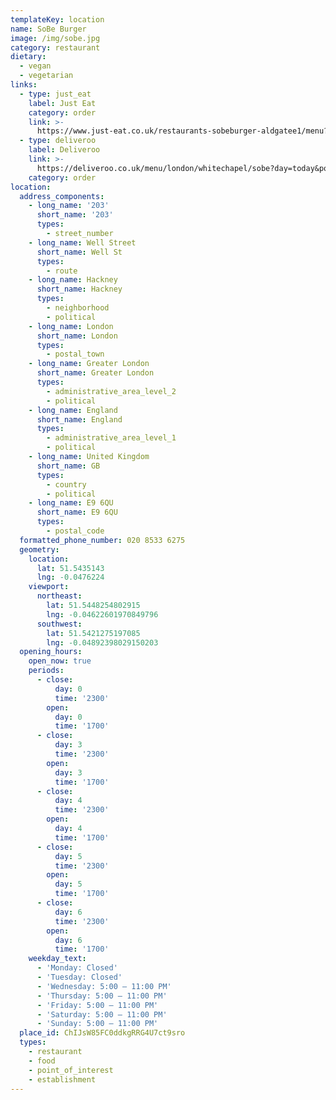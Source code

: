 ```yaml
---
templateKey: location
name: SoBe Burger
image: /img/sobe.jpg
category: restaurant
dietary:
  - vegan
  - vegetarian
links:
  - type: just_eat
    label: Just Eat
    category: order
    link: >-
      https://www.just-eat.co.uk/restaurants-sobeburger-aldgatee1/menu?gclsrc=aw.ds&&ppc=1&gclid=Cj0KCQjwmdzzBRC7ARIsANdqRRkn8GSGTljwuH1uMrSUQlCFSAXJGKjTfUGymjsbVlhzUC-0UBzxnz8aAv_OEALw_wcB&gclsrc=aw.ds
  - type: deliveroo
    label: Deliveroo
    link: >-
      https://deliveroo.co.uk/menu/london/whitechapel/sobe?day=today&postcode=N10HD&time=ASAP
    category: order
location:
  address_components:
    - long_name: '203'
      short_name: '203'
      types:
        - street_number
    - long_name: Well Street
      short_name: Well St
      types:
        - route
    - long_name: Hackney
      short_name: Hackney
      types:
        - neighborhood
        - political
    - long_name: London
      short_name: London
      types:
        - postal_town
    - long_name: Greater London
      short_name: Greater London
      types:
        - administrative_area_level_2
        - political
    - long_name: England
      short_name: England
      types:
        - administrative_area_level_1
        - political
    - long_name: United Kingdom
      short_name: GB
      types:
        - country
        - political
    - long_name: E9 6QU
      short_name: E9 6QU
      types:
        - postal_code
  formatted_phone_number: 020 8533 6275
  geometry:
    location:
      lat: 51.5435143
      lng: -0.0476224
    viewport:
      northeast:
        lat: 51.5448254802915
        lng: -0.04622601970849796
      southwest:
        lat: 51.5421275197085
        lng: -0.04892398029150203
  opening_hours:
    open_now: true
    periods:
      - close:
          day: 0
          time: '2300'
        open:
          day: 0
          time: '1700'
      - close:
          day: 3
          time: '2300'
        open:
          day: 3
          time: '1700'
      - close:
          day: 4
          time: '2300'
        open:
          day: 4
          time: '1700'
      - close:
          day: 5
          time: '2300'
        open:
          day: 5
          time: '1700'
      - close:
          day: 6
          time: '2300'
        open:
          day: 6
          time: '1700'
    weekday_text:
      - 'Monday: Closed'
      - 'Tuesday: Closed'
      - 'Wednesday: 5:00 – 11:00 PM'
      - 'Thursday: 5:00 – 11:00 PM'
      - 'Friday: 5:00 – 11:00 PM'
      - 'Saturday: 5:00 – 11:00 PM'
      - 'Sunday: 5:00 – 11:00 PM'
  place_id: ChIJsW85FC0ddkgRRG4U7ct9sro
  types:
    - restaurant
    - food
    - point_of_interest
    - establishment
---
```

